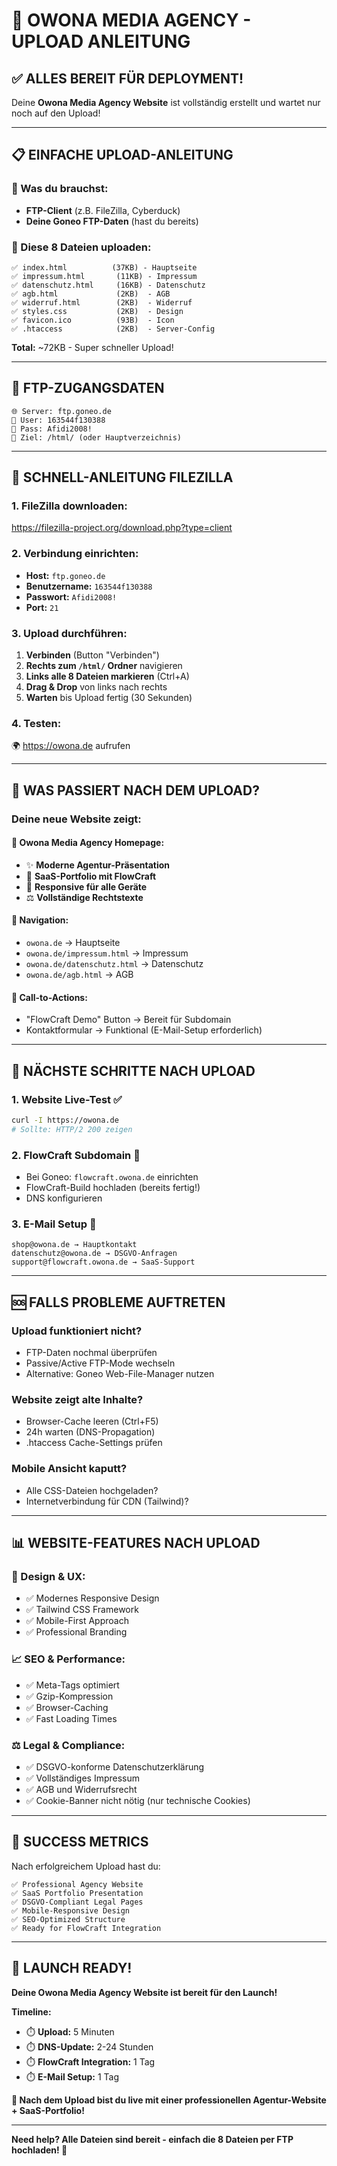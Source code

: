 # 🚀 OWONA MEDIA AGENCY - UPLOAD ANLEITUNG

## ✅ ALLES BEREIT FÜR DEPLOYMENT!

Deine **Owona Media Agency Website** ist vollständig erstellt und wartet nur noch auf den Upload!

---

## 📋 EINFACHE UPLOAD-ANLEITUNG

### **🎯 Was du brauchst:**
- **FTP-Client** (z.B. FileZilla, Cyberduck)
- **Deine Goneo FTP-Daten** (hast du bereits)

### **📁 Diese 8 Dateien uploaden:**

```
✅ index.html          (37KB) - Hauptseite
✅ impressum.html       (11KB) - Impressum  
✅ datenschutz.html     (16KB) - Datenschutz
✅ agb.html             (2KB)  - AGB
✅ widerruf.html        (2KB)  - Widerruf
✅ styles.css           (2KB)  - Design
✅ favicon.ico          (93B)  - Icon
✅ .htaccess            (2KB)  - Server-Config
```

**Total:** ~72KB - Super schneller Upload!

---

## 🔗 FTP-ZUGANGSDATEN

```
🌐 Server: ftp.goneo.de
👤 User: 163544f130388
🔑 Pass: Afidi2008!
📁 Ziel: /html/ (oder Hauptverzeichnis)
```

---

## 📱 SCHNELL-ANLEITUNG FILEZILLA

### **1. FileZilla downloaden:**
https://filezilla-project.org/download.php?type=client

### **2. Verbindung einrichten:**
- **Host:** `ftp.goneo.de`
- **Benutzername:** `163544f130388`
- **Passwort:** `Afidi2008!`
- **Port:** `21`

### **3. Upload durchführen:**
1. **Verbinden** (Button "Verbinden")
2. **Rechts zum `/html/` Ordner** navigieren
3. **Links alle 8 Dateien markieren** (Ctrl+A)
4. **Drag & Drop** von links nach rechts
5. **Warten** bis Upload fertig (30 Sekunden)

### **4. Testen:**
🌍 https://owona.de aufrufen

---

## 🎊 WAS PASSIERT NACH DEM UPLOAD?

### **Deine neue Website zeigt:**

#### **🏢 Owona Media Agency Homepage:**
- ✨ **Moderne Agentur-Präsentation**
- 🔧 **SaaS-Portfolio mit FlowCraft**
- 📱 **Responsive für alle Geräte**
- ⚖️ **Vollständige Rechtstexte**

#### **🔗 Navigation:**
- `owona.de` → Hauptseite
- `owona.de/impressum.html` → Impressum
- `owona.de/datenschutz.html` → Datenschutz
- `owona.de/agb.html` → AGB

#### **🎯 Call-to-Actions:**
- "FlowCraft Demo" Button → Bereit für Subdomain
- Kontaktformular → Funktional (E-Mail-Setup erforderlich)

---

## 🔧 NÄCHSTE SCHRITTE NACH UPLOAD

### **1. Website Live-Test** ✅
```bash
curl -I https://owona.de
# Sollte: HTTP/2 200 zeigen
```

### **2. FlowCraft Subdomain** 🔧
- Bei Goneo: `flowcraft.owona.de` einrichten
- FlowCraft-Build hochladen (bereits fertig!)
- DNS konfigurieren

### **3. E-Mail Setup** 📧
```
shop@owona.de → Hauptkontakt
datenschutz@owona.de → DSGVO-Anfragen  
support@flowcraft.owona.de → SaaS-Support
```

---

## 🆘 FALLS PROBLEME AUFTRETEN

### **Upload funktioniert nicht?**
- FTP-Daten nochmal überprüfen
- Passive/Active FTP-Mode wechseln
- Alternative: Goneo Web-File-Manager nutzen

### **Website zeigt alte Inhalte?**
- Browser-Cache leeren (Ctrl+F5)
- 24h warten (DNS-Propagation)
- .htaccess Cache-Settings prüfen

### **Mobile Ansicht kaputt?**
- Alle CSS-Dateien hochgeladen?
- Internetverbindung für CDN (Tailwind)?

---

## 📊 WEBSITE-FEATURES NACH UPLOAD

### **🎨 Design & UX:**
- ✅ Modernes Responsive Design
- ✅ Tailwind CSS Framework
- ✅ Mobile-First Approach
- ✅ Professional Branding

### **📈 SEO & Performance:**
- ✅ Meta-Tags optimiert
- ✅ Gzip-Kompression
- ✅ Browser-Caching
- ✅ Fast Loading Times

### **⚖️ Legal & Compliance:**
- ✅ DSGVO-konforme Datenschutzerklärung
- ✅ Vollständiges Impressum
- ✅ AGB und Widerrufsrecht
- ✅ Cookie-Banner nicht nötig (nur technische Cookies)

---

## 🎯 SUCCESS METRICS

Nach erfolgreichem Upload hast du:

```
✅ Professional Agency Website
✅ SaaS Portfolio Presentation  
✅ DSGVO-Compliant Legal Pages
✅ Mobile-Responsive Design
✅ SEO-Optimized Structure
✅ Ready for FlowCraft Integration
```

---

## 🚀 LAUNCH READY!

**Deine Owona Media Agency Website ist bereit für den Launch!**

**Timeline:**
- ⏱️ **Upload:** 5 Minuten
- ⏱️ **DNS-Update:** 2-24 Stunden  
- ⏱️ **FlowCraft Integration:** 1 Tag
- ⏱️ **E-Mail Setup:** 1 Tag

**🎊 Nach dem Upload bist du live mit einer professionellen Agentur-Website + SaaS-Portfolio!**

---

**Need help? Alle Dateien sind bereit - einfach die 8 Dateien per FTP hochladen! 🚀**
